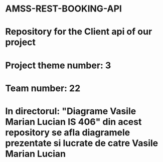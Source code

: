 # AMSS-REST-BOOKING-API
# Repository for the Client api of our project
# Project theme number: 3
# Team number: 22
# In directorul: "Diagrame Vasile Marian Lucian IS 406" din acest repository se afla diagramele prezentate si lucrate de catre Vasile Marian Lucian
